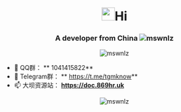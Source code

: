 <h1 align="center"> <img src="https://raw.githubusercontent.com/iampavangandhi/iampavangandhi/master/gifs/Hi.gif" width="30px">Hi</h1>
<h3 align="center">A developer from China <img src="https://visitor-badge.laobi.icu/badge?page_id=xxlllq" alt="mswnlz" /></h3>
<p align="center"> <img src="https://github-profile-trophy.vercel.app/?username= mswnlz&title=Stars,Followers,Repositories,Commit,Issues,PullRequest&column=6" alt="mswnlz" /></p>

- 🐧 QQ群： ** 1041415822**
- 🐧 Telegram群： ** https://t.me/tgmknow**
- 📫 大坝资源站： **https://doc.869hr.uk**
<p align="center">
<img src="https://github-readme-stats.vercel.app/api?username=mswnlz&show_icons=true&theme=tokyonight&hide=prs,contribs)" alt="mswnlz" />
</p>
